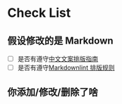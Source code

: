 # Check List

## 假设修改的是 Markdown

<!--如果有没遵守的，可以在下面写一下为什么哦-->

- [ ] 是否有遵守[中文文案排版指南](https://github.com/sparanoid/chinese-copywriting-guidelines/blob/master/README.zh-Hans.md)
- [ ] 是否有遵守[Markdownlint 排版规则](https://github.com/markdownlint/markdownlint/blob/master/docs/RULES.md)

## 你添加/修改/删除了啥

<!--不用写的太详细，意思意思就好-->
